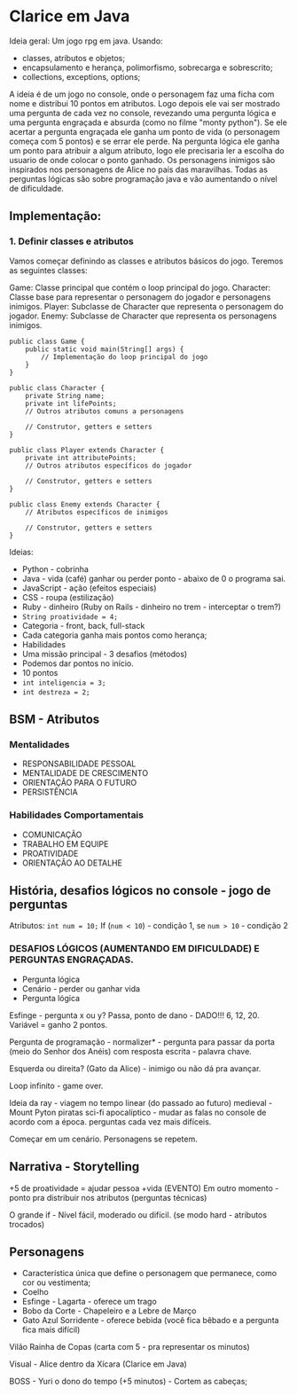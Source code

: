 # Clarice em Java

Ideia geral: 
Um jogo rpg em java. Usando:
* classes, atributos e objetos; 
* encapsulamento e herança, polimorfismo, sobrecarga e sobrescrito;
* collections, exceptions, options;

A ideia é de um jogo no console, onde o personagem faz uma ficha com nome e distribui 10 pontos em atributos. Logo depois ele vai ser mostrado uma pergunta de cada vez no console, revezando uma pergunta lógica e uma pergunta engraçada e absurda (como no filme "monty python"). Se ele acertar a pergunta engraçada ele ganha um ponto de vida (o personagem começa com 5 pontos) e se errar ele perde. Na pergunta lógica ele ganha um ponto para atribuir a algum atributo, logo ele precisaria ler a escolha do usuario de onde colocar o ponto ganhado.  Os personagens inimigos são inspirados nos personagens de Alice no país das maravilhas. Todas as perguntas lógicas são sobre programação java e vão aumentando o nível de dificuldade.

## Implementação: 

### 1. Definir classes e atributos

Vamos começar definindo as classes e atributos básicos do jogo. Teremos as seguintes classes:

Game: Classe principal que contém o loop principal do jogo.
Character: Classe base para representar o personagem do jogador e personagens inimigos.
Player: Subclasse de Character que representa o personagem do jogador.
Enemy: Subclasse de Character que representa os personagens inimigos.

```
public class Game {
    public static void main(String[] args) {
        // Implementação do loop principal do jogo
    }
}

public class Character {
    private String name;
    private int lifePoints;
    // Outros atributos comuns a personagens

    // Construtor, getters e setters
}

public class Player extends Character {
    private int attributePoints;
    // Outros atributos específicos do jogador

    // Construtor, getters e setters
}

public class Enemy extends Character {
    // Atributos específicos de inimigos

    // Construtor, getters e setters
}
```

Ideias:
* Python - cobrinha
* Java - vida (café) ganhar ou perder ponto - abaixo de 0 o programa sai.
* JavaScript - ação (efeitos especiais)
* CSS - roupa (estilização)
* Ruby - dinheiro (Ruby on Rails - dinheiro no trem - interceptar o trem?)
* `String proatividade = 4;`
* Categoria - front, back, full-stack
* Cada categoria ganha mais pontos como herança;
* Habilidades
* Uma missão principal - 3 desafios (métodos)
* Podemos dar pontos no início.
* 10 pontos
* `int inteligencia = 3;`
* `int destreza = 2;`

## BSM - Atributos
### Mentalidades 
- RESPONSABILIDADE PESSOAL
- MENTALIDADE DE CRESCIMENTO
- ORIENTAÇÃO PARA O FUTURO
- PERSISTÊNCIA

### Habilidades Comportamentais
- COMUNICAÇÃO
- TRABALHO EM EQUIPE
- PROATIVIDADE
- ORIENTAÇÃO AO DETALHE


## História, desafios lógicos no console - jogo de perguntas
Atributos: `int num = 10;` If (`num < 10`) - condição 1, se `num > 10` - condição 2

### DESAFIOS LÓGICOS (AUMENTANDO EM DIFICULDADE) E PERGUNTAS ENGRAÇADAS.
* Pergunta lógica
* Cenário - perder ou ganhar vida
* Pergunta lógica

Esfinge - pergunta x ou y? Passa, ponto de dano - DADO!!! 6, 12, 20. Variável = ganho 2 pontos.

Pergunta de programação - normalizer* - pergunta para passar da porta (meio do Senhor dos Anéis) com resposta escrita - palavra chave.

Esquerda ou direita? (Gato da Alice) - inimigo ou não dá pra avançar.

Loop infinito - game over.

Ideia da ray - viagem no tempo linear (do passado ao futuro) medieval - Mount Pyton piratas sci-fi apocalíptico - mudar as falas no console de acordo com a época. perguntas cada vez mais difíceis.

Começar em um cenário.
Personagens se repetem.

## Narrativa - Storytelling
+5 de proatividade = ajudar pessoa +vida (EVENTO)
Em outro momento - ponto pra distribuir nos atributos (perguntas técnicas)

O grande if - Nível fácil, moderado ou difícil. (se modo hard - atributos trocados)

## Personagens
* Característica única que define o personagem que permanece, como cor ou vestimenta;
* Coelho
* Esfinge - Lagarta - oferece um trago
* Bobo da Corte - Chapeleiro e a Lebre de Março
* Gato Azul Sorridente - oferece bebida (você fica bêbado e a pergunta fica mais difícil)

Vilão Rainha de Copas (carta com 5 - pra representar os minutos)

Visual - Alice dentro da Xícara (Clarice em Java)

BOSS - Yuri o dono do tempo (+5 minutos) - Cortem as cabeças;


